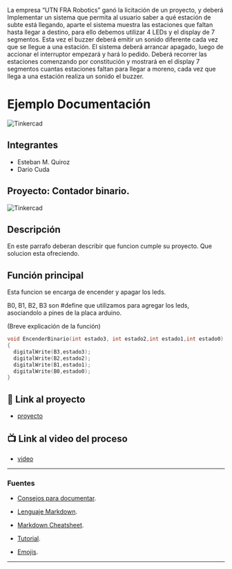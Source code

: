 La empresa “UTN FRA Robotics” ganó la licitación de un proyecto, y deberá Implementar un sistema que permita al usuario saber a qué estación de subte está llegando, aparte el sistema muestra las estaciones que faltan hasta llegar a destino, para ello debemos utilizar 4 LEDs y el display de 7 segmentos. Esta vez el buzzer deberá emitir un sonido diferente cada vez que se llegue a una estación.
El sistema deberá arrancar apagado, luego de accionar el interruptor empezará y hará lo pedido.
Deberá recorrer las estaciones comenzando por constitución y mostrará en el display 7 segmentos cuantas estaciones faltan para llegar a moreno, cada vez que llega a una estación realiza un sonido el buzzer.

# Ejemplo Documentación

![Tinkercad](./img/ArduinoTinkercad.jpg)

## Integrantes

- Esteban M. Quiroz
- Dario Cuda

## Proyecto: Contador binario.

![Tinkercad](./img/ContadorBinario.png)

## Descripción

En este parrafo deberan describir que funcion cumple su proyecto. Que solucion esta ofreciendo.

## Función principal

Esta funcion se encarga de encender y apagar los leds.

B0, B1, B2, B3 son #define que utilizamos para agregar los leds, asociandolo a pines de la placa arduino.

(Breve explicación de la función)

```C (lenguaje en el que esta escrito)
void EncenderBinario(int estado3, int estado2,int estado1,int estado0)
{
  digitalWrite(B3,estado3);
  digitalWrite(B2,estado2);
  digitalWrite(B1,estado1);
  digitalWrite(B0,estado0);
}
```

## :robot: Link al proyecto

- [proyecto](https://www.tinkercad.com/things/aOYiibnDjWu)

## :tv: Link al video del proceso

- [video](https://www.youtube.com/watch?v=VyGjE8kx-O0)

---

### Fuentes

- [Consejos para documentar](https://www.sohamkamani.com/how-to-write-good-documentation/#architecture-documentation).

- [Lenguaje Markdown](https://markdown.es/sintaxis-markdown/#linkauto).

- [Markdown Cheatsheet](https://github.com/adam-p/markdown-here/wiki/Markdown-Cheatsheet).

- [Tutorial](https://www.youtube.com/watch?v=oxaH9CFpeEE).

- [Emojis](https://gist.github.com/rxaviers/7360908).

---
